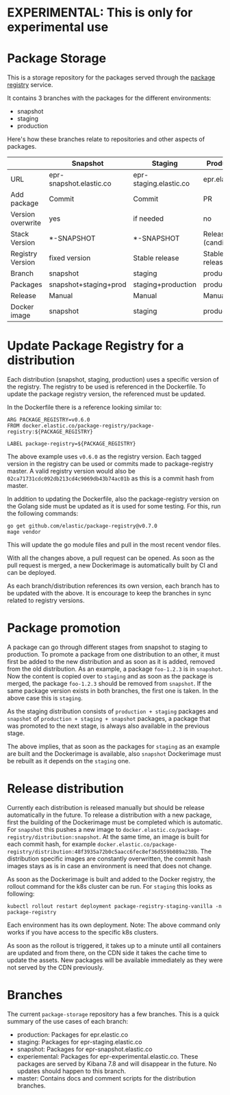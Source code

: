 # EXPERIMENTAL: This is only for experimental use

# Package Storage
This is a storage repository for the packages served through the [package registry](https://github.com/elastic/package-registry) service.

It contains 3 branches with the packages for the different environments:

* snapshot
* staging
* production

Here's how these branches relate to repositories and other aspects of packages.

|                       | Snapshot                    | Staging                    | Production                |
|-------------------    |-------------------------    |------------------------    |-----------------------    |
| URL                   | epr-snapshot.elastic.co     | epr-staging.elastic.co     | epr.elastic.co            |
| Add package           | Commit                      | Commit                     | PR                        |
| Version overwrite     | yes                         | if needed                  | no                        |
| Stack Version         | *-SNAPSHOT                  | *-SNAPSHOT                 | Released (candidates)     |
| Registry Version      | fixed version                | Stable release             | Stable release            |
| Branch                | snapshot                    | staging                    | production                |
| Packages              | snapshot+staging+prod       | staging+production         | production                |
| Release               | Manual                      | Manual                  | Manual                 |
| Docker image          | snapshot                    | staging                    | production                |

# Update Package Registry for a distribution

Each distribution (snapshot, staging, production) uses a specific version of the registry. The registry to be used is referenced in the Dockerfile. To update the package registry version, the referenced must be updated.

In the Dockerfile there is a reference looking similar to:

```
ARG PACKAGE_REGISTRY=v0.6.0
FROM docker.elastic.co/package-registry/package-registry:${PACKAGE_REGISTRY}

LABEL package-registry=${PACKAGE_REGISTRY}
```

The above example uses `v0.6.0` as the registry version. Each tagged version in the registry can be used or commits made to package-registry master. A valid registry version would also be `02ca71731cdc092db213cd4c9069db43b74ac01b` as this is a commit hash from master.

In addition to updating the Dockerfile, also the package-registry version on the Golang side must be updated as it is used for some testing. For this, run the following commands:

```
go get github.com/elastic/package-registry@v0.7.0
mage vendor
```

This will update the go module files and pull in the most recent vendor files.

With all the changes above, a pull request can be opened. As soon as the pull request is merged, a new Dockerimage is automatically built by CI and can be deployed.

As each branch/distribution references its own version, each branch has to be updated with the above. It is encourage to keep the branches in sync related to registry versions.

# Package promotion

A package can go through different stages from snapshot to staging to production. To promote a package from one distribution to an other, it must first be added to the new distribution and as soon as it is added, removed from the old distribution. As an example, a package `foo-1.2.3` is in `snapshot`. Now the content is copied over to `staging` and as soon as the package is merged, the package `foo-1.2.3` should be removed from `snapshot`. If the same package version exists in both branches, the first one is taken. In the above case this is `staging`.

As the staging distribution consists of `production + staging` packages and `snapshot` of `production + staging + snapshot` packages, a package that was promoted to the next stage, is always also available in the previous stage.

The above implies, that as soon as the packages for `staging` as an example are built and the Dockerimage is available, also `snapshot` Dockerimage must be rebuilt as it depends on the `staging` one.

# Release distribution

Currently each distribution is released manually but should be release automatically in the future. To release a distribution with a new package, first the building of the Dockerimage must be completed which is automatic. For `snapshot` this pushes a new image to `docker.elastic.co/package-registry/distribution:snapshot`. At the same time, an image is built for each commit hash, for example `docker.elastic.co/package-registry/distribution:48f3935a72b0c5aacc6fec8ef36d559b089a238b`. The distribution specific images are constantly overwritten, the commit hash images stays as is in case an environment is need that does not change.

As soon as the Dockerimage is built and added to the Docker registry, the rollout command for the k8s cluster can be run. For `staging` this looks as following:

```
kubectl rollout restart deployment package-registry-staging-vanilla -n package-registry
```

Each environment has its own deployment. Note: The above command only works if you have access to the specific k8s clusters.

As soon as the rollout is triggered, it takes up to a minute until all containers are updated and from there, on the CDN side it takes the cache time to update the assets. New packages will be available immediately as they were not served by the CDN previously.

# Branches

The current `package-storage` repository has a few branches. This is a quick summary of the use cases of each branch:

* production: Packages for epr.elastic.co
* staging: Packages for epr-staging.elastic.co
* snapshot: Packages for epr-snapshot.elastic.co
* experiemental: Packages for epr-experimental.elastic.co. These packages are served by Kibana 7.8 and will disappear in the future. No updates should happen to this branch.
* master: Contains docs and comment scripts for the distribution branches.